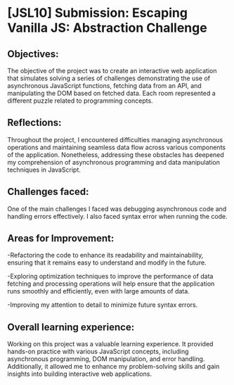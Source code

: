 # [JSL10] Submission: Escaping Vanilla JS: Abstraction Challenge

## Objectives:
The objective of the project was to create an interactive web application that simulates solving a series of challenges demonstrating the use of asynchronous JavaScript functions, fetching data from an API, and manipulating the DOM based on fetched data. Each room represented a different puzzle related to programming concepts. 

## Reflections:
Throughout the project, I encountered difficulties managing asynchronous operations and maintaining seamless data flow across various components of the application. Nonetheless, addressing these obstacles has deepened my comprehension of asynchronous programming and data manipulation techniques in JavaScript.


## Challenges faced:
One of the main challenges I faced was debugging asynchronous code and handling errors effectively. I also faced syntax error when running the code.

## Areas for Improvement:
-Refactoring the code to enhance its readability and maintainability, ensuring that it remains easy to understand and modify in the future. 
 
-Exploring optimization techniques to improve the performance of data fetching and processing operations will help ensure that the application runs smoothly and efficiently, even with large amounts of data.

-Improving my attention to detail to minimize future syntax errors.

## Overall learning experience:
Working on this project was a valuable learning experience. It provided hands-on practice with various JavaScript concepts, including asynchronous programming, DOM manipulation, and error handling. Additionally, it allowed me to enhance my problem-solving skills and gain insights into building interactive web applications.